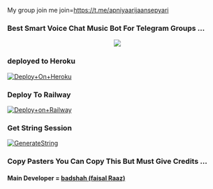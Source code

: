 My group join me join=https://t.me/apniyaarijaansepyari

### Best Smart Voice Chat Music Bot For Telegram Groups ...




<p align="center"><a href="https://t.me/Badshah7867"><img src="https://te.legra.ph/file/149ee7f9b7912f6541a44.jpg"></a></p>




### deployed to Heroku




[![Deploy+On+Heroku](https://www.herokucdn.com/deploy/button.svg)](https://heroku.com/deploy?template=https://github.com/badshah653)





### Deploy To Railway

[![Deploy+on+Railway](https://railway.app/button.svg)](https://railway.app/new/template?template=https://github.com/badshah653=API_ID,API_HASH,BOT_TOKEN,STRING_SESSION)







### Get String Session

[![GenerateString](https://img.shields.io/badge/repl.it-generateString-yellowgreen)](https://replit.com/@badshah7867/StringSession)







### Copy Pasters You Can Copy This But Must Give Credits ...

#### Main Developer = [badshah (faisal Raaz)](https://t.me/Badshah7867)



